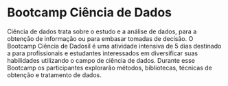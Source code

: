 # Bootcamp Ciência de Dados

Ciência de dados trata sobre o estudo e a análise de dados, para a obtenção de informação ou para embasar tomadas de decisão. O Bootcamp Ciência de Dadosil é uma atividade intensiva de 5 dias destinado a para profissionais e estudantes interessados em diversificar suas habilidades utilizando o campo de ciência de dados. Durante esse Bootcamp os participantes explorarão métodos, bibliotecas, técnicas de obtenção e tratamento de dados. 
